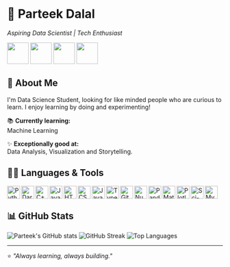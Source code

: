 # 🔮 Parteek Dalal

*Aspiring Data Scientist | Tech Enthusiast*

<a title="Connect here" href="https://x.com/parteekdalal99"><img width=50px src="https://cdn.jsdelivr.net/gh/devicons/devicon@latest/icons/twitter/twitter-original.svg"/></a>
<a title="My favorite" href="https://www.kaggle.com/parteekdalal9"><img width=50px src="https://cdn.jsdelivr.net/gh/devicons/devicon@latest/icons/kaggle/kaggle-original.svg" /></a>
<a title="Sometimes" href="https://leetcode.com/u/parteekdalal/"><img width=50px src="https://cdn.jsdelivr.net/gh/devicons/devicon@latest/icons/leetcode/leetcode-original.svg" /></a>
<a title="Not much active here" href='https://www.linkedin.com/in/parteekdalal'><img width=50px src="https://cdn.jsdelivr.net/gh/devicons/devicon@latest/icons/linkedin/linkedin-original.svg" /></a>

## 🎈 About Me

I'm Data Science Student, looking for like minded people who are curious to learn. I enjoy learning by doing and experimenting!

📚 **Currently learning:** <br> Machine Learning

✨ **Exceptionally good at:** <br> Data Analysis, Visualization and Storytelling.

## 👨‍💻 Languages & Tools

<img align="left" width=30px alt="Python" src="https://cdn.jsdelivr.net/gh/devicons/devicon@latest/icons/python/python-original.svg" />
<img align="left" width=30px alt="Dart" src="https://cdn.jsdelivr.net/gh/devicons/devicon@latest/icons/dart/dart-original.svg" />
<img align="left" width=30px alt="C++" src="https://cdn.jsdelivr.net/gh/devicons/devicon@latest/icons/cplusplus/cplusplus-original.svg" />
<img align="left" width=30px alt="Java" src="https://cdn.jsdelivr.net/gh/devicons/devicon@latest/icons/java/java-original.svg" />
<img align="left" width=30px alt="HTML5" src="https://cdn.jsdelivr.net/gh/devicons/devicon@latest/icons/html5/html5-original.svg" />
<img align="left" width=30px alt="CSS3" src="https://cdn.jsdelivr.net/gh/devicons/devicon@latest/icons/css3/css3-original.svg" />
<img align="left" width=30px alt="JavaScript" src="https://cdn.jsdelivr.net/gh/devicons/devicon@latest/icons/javascript/javascript-plain.svg" />
<img align="left" width=30px alt="TypeScript" src="https://cdn.jsdelivr.net/gh/devicons/devicon@latest/icons/typescript/typescript-original.svg" />
<img align="left" width=30px alt="Git" src="https://cdn.jsdelivr.net/gh/devicons/devicon@latest/icons/git/git-original.svg" />
<img align="left" width=30px alt="NumPy" src="https://cdn.jsdelivr.net/gh/devicons/devicon@latest/icons/numpy/numpy-original.svg" />
<img align="left" width=30px alt="Pandas" src="https://cdn.jsdelivr.net/gh/devicons/devicon@latest/icons/pandas/pandas-original.svg" />
<img align="left" width=30px alt="Matplotlib" src="https://cdn.jsdelivr.net/gh/devicons/devicon@latest/icons/matplotlib/matplotlib-original.svg" />
<img align="left" width=30px alt="Plotly" src="https://cdn.jsdelivr.net/gh/devicons/devicon@latest/icons/plotly/plotly-original.svg" />
<img align="left" width=30px alt="Sci-kit Learn" src="https://cdn.jsdelivr.net/gh/devicons/devicon@latest/icons/scikitlearn/scikitlearn-original.svg" />
<img align="left" width=30px alt="MySQL" src="https://cdn.jsdelivr.net/gh/devicons/devicon@latest/icons/mysql/mysql-original.svg" />
<br />

#

## 📊 GitHub Stats  

![Parteek's GitHub stats](https://github-readme-stats.vercel.app/api?username=parteekdalal&show_icons=true&theme=midnight-purple&hide_border=true)
![GitHub Streak](https://streak-stats.demolab.com?user=parteekdalal&theme=midnight-purple&hide_border=true)
![Top Languages](https://github-readme-stats.vercel.app/api/top-langs/?username=parteekdalal&layout=compact&theme=midnight-purple&hide_border=true)

---

⭐ *"Always learning, always building."*
